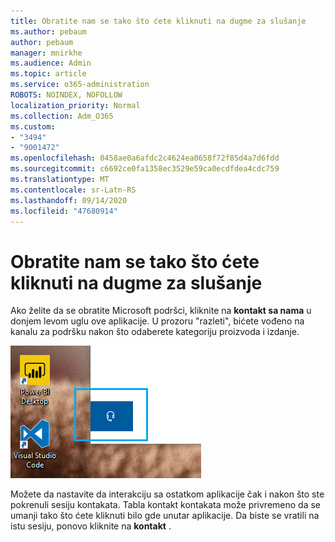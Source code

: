 ```yaml
---
title: Obratite nam se tako što ćete kliknuti na dugme za slušanje
ms.author: pebaum
author: pebaum
manager: mnirkhe
ms.audience: Admin
ms.topic: article
ms.service: o365-administration
ROBOTS: NOINDEX, NOFOLLOW
localization_priority: Normal
ms.collection: Adm_O365
ms.custom:
- "3494"
- "9001472"
ms.openlocfilehash: 0458ae0a6afdc2c4624ea0658f72f85d4a7d6fdd
ms.sourcegitcommit: c6692ce0fa1358ec3529e59ca0ecdfdea4cdc759
ms.translationtype: MT
ms.contentlocale: sr-Latn-RS
ms.lasthandoff: 09/14/2020
ms.locfileid: "47680914"
---
```

# <a name="contact-us-by-clicking-the-headphone-button"></a>Obratite nam se tako što ćete kliknuti na dugme za slušanje

Ako želite da se obratite Microsoft podršci, kliknite na **kontakt sa nama** u donjem levom uglu ove aplikacije. U prozoru "razleti", bićete vođeno na kanalu za podršku nakon što odaberete kategoriju proizvoda i izdanje.

![Obratite nam se tako što ćete kliknuti na ikonu telefona.](media/contact-us-headphone-icon.png)

Možete da nastavite da interakciju sa ostatkom aplikacije čak i nakon što ste pokrenuli sesiju kontakata. Tabla kontakt kontakata može privremeno da se umanji tako što ćete kliknuti bilo gde unutar aplikacije. Da biste se vratili na istu sesiju, ponovo kliknite na **kontakt** .
